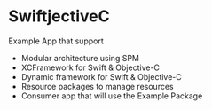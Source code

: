 # SwiftjectiveC

Example App that support

- Modular architecture using SPM
- XCFramework for Swift & Objective-C
- Dynamic framework for Swift & Objective-C
- Resource packages to manage resources
- Consumer app that will use the Example Package
